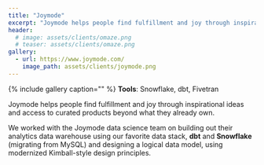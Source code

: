 ```yaml
---
title: "Joymode"
excerpt: "Joymode helps people find fulfillment and joy through inspirational ideas and access to curated products beyond what they already own."
header:
  # image: assets/clients/omaze.png
  # teaser: assets/clients/omaze.png
gallery:
  - url: https://www.joymode.com/
    image_path: assets/clients/joymode.png
---
```


{% include gallery caption="" %}
**Tools**: Snowflake, dbt, Fivetran

Joymode helps people find fulfillment and joy through inspirational ideas and access to curated products beyond what they already own.

We worked with the Joymode data science team on building out their analytics data warehouse using our favorite data stack, **dbt** and **Snowflake** (migrating from MySQL) and designing a logical data model, using modernized Kimball-style design principles.


